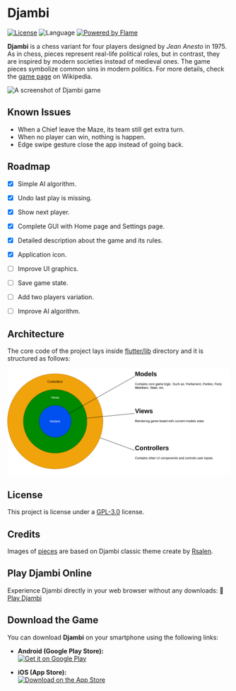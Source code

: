 # Djambi

[![License](https://img.shields.io/github/license/mabdelaal86/djambi)](LICENSE)
![Language](https://img.shields.io/github/languages/top/mabdelaal86/djambi)
[![Powered by Flame](https://img.shields.io/badge/Powered%20by-%F0%9F%94%A5-orange.svg)](https://flame-engine.org)

**Djambi** is a chess variant for four players designed by *Jean Anesto* in 1975.
As in chess, pieces represent real-life political roles, but in contrast,
they are inspired by modern societies instead of medieval ones.
The game pieces symbolize common sins in modern politics.
For more details, check the [game page](https://en.wikipedia.org/wiki/Djambi) on Wikipedia.

<img src="docs/assets/screenshot.png" alt="A screenshot of Djambi game">


## Known Issues

* When a Chief leave the Maze, its team still get extra turn.
* When no player can win, nothing is happen.
* Edge swipe gesture close the app instead of going back.


## Roadmap

- [x] Simple AI algorithm.
- [x] Undo last play is missing.
- [x] Show next player.
- [x] Complete GUI with Home page and Settings page.
- [x] Detailed description about the game and its rules.
- [x] Application icon.
- [ ] Improve UI graphics.
- [ ] Save game state.
- [ ] Add two players variation.
- [ ] Improve AI algorithm.


## Architecture

The core code of the project lays inside [flutter/lib](flutter/lib) directory and it is structured as follows:

<img src="docs/assets/architecture.svg" alt="Architecture">


## License

This project is license under a [GPL-3.0](https://www.gnu.org/licenses/gpl-3.0.html) license.


## Credits

Images of [pieces](./flutter/assets/classic) are based on Djambi classic theme create by [Rsalen](https://commons.wikimedia.org/wiki/User:Rsalen).

## **Play Djambi Online** 
  
Experience Djambi directly in your web browser without any downloads:
🔗 [Play Djambi](https://mabdelaal86.github.io/djambi/)

## Download the Game

You can download **Djambi** on your smartphone using the following links:

- **Android (Google Play Store):**  
  [![Get it on Google Play](https://img.shields.io/badge/Google%20Play-Download-blue?logo=google-play)](https://play.google.com/store/apps/details?id=com.example.djambi)  

<!-- - **Android (APKPure)**  
  [![APKPure](https://img.shields.io/badge/APKPure-Download-blue)](https://apps.apple.com/app/id1234567890)  -->

- **iOS (App Store):**  
  [![Download on the App Store](https://img.shields.io/badge/App%20Store-Download-blue?logo=apple)](https://apps.apple.com/app/id1234567890)  

